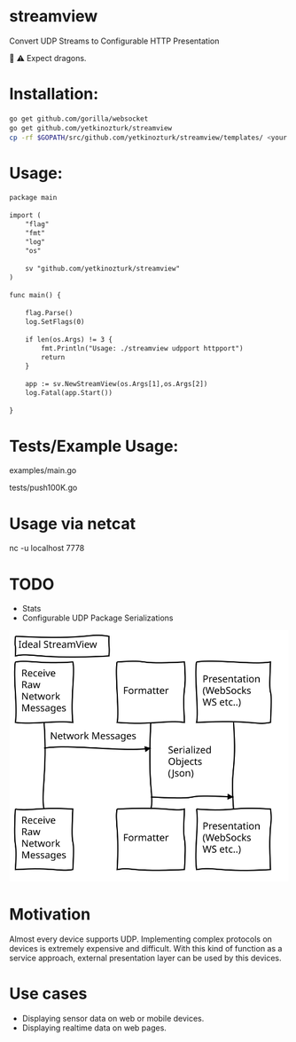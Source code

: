 # streamview
Convert UDP Streams to Configurable HTTP Presentation

:construction: :warning:	 Expect dragons.

# Installation:

```bash
go get github.com/gorilla/websocket
go get github.com/yetkinozturk/streamview
cp -rf $GOPATH/src/github.com/yetkinozturk/streamview/templates/ <your project dir>
```

# Usage:

```golang
package main

import (
	"flag"
	"fmt"
	"log"
	"os"

	sv "github.com/yetkinozturk/streamview"
)

func main() {

	flag.Parse()
	log.SetFlags(0)

	if len(os.Args) != 3 {
		fmt.Println("Usage: ./streamview udpport httpport")
		return
	}

	app := sv.NewStreamView(os.Args[1],os.Args[2])
	log.Fatal(app.Start())

}
```

# Tests/Example Usage:

examples/main.go

tests/push100K.go

# Usage via netcat

nc -u localhost 7778

# TODO

* Stats
* Configurable UDP Package Serializations

![(LITL)](diagram.svg)

# Motivation

Almost every device supports UDP.  Implementing complex protocols on devices is extremely expensive and difficult.  With this kind of function as a service approach, external presentation layer can be used by this devices. 

# Use cases
* Displaying sensor data on web or mobile devices.
* Displaying realtime data on web pages.

